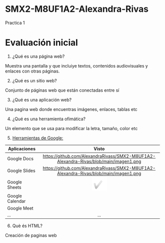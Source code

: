 # SMX2-M8UF1A2-Alexandra-Rivas
Practica 1
# Evaluación inicial
1. ¿Qué es una página web?

Muestra una pantalla y que incluiye textos, contenidos audiovisuales y enlaces con otras páginas.

2. ¿Qué es un sitio web?

Conjunto de páginas web que están conectadas entre sí

3. ¿Qué es una aplicación web?

Una pagina web donde encuentras imágenes, enlaces, tablas etc
 
4. ¿Qué es una herramienta ofimática?

Un elemento que se usa para modificar la letra, tamaño, color etc
 
5. [Herramientas de Google:](https://www.google.com/intl/es-419/chrome/browser-tools/ "Texto opcional")

|Aplicaciones |Visto |
|-------------|:-------------:|
|Google Docs |https://github.com/AlexandraRivass/SMX2-M8UF1A2-Alexandra-Rivas/blob/main/imagen1.png|
|Google Slides |https://github.com/AlexandraRivass/SMX2-M8UF1A2-Alexandra-Rivas/blob/main/imagen1.png|
|Google Sheets |![tick](https://github.com/AlexandraRivass/SMX2-M8UF1A2-Alexandra-Rivas/blob/main/imagen1.png)|
|Google Calendar ||
|Google Meet ||
|... |...|

6. Què és HTML?

Creación de paginas web

<!DOCTYPE html>
<html lang="en">
<head>
<meta


